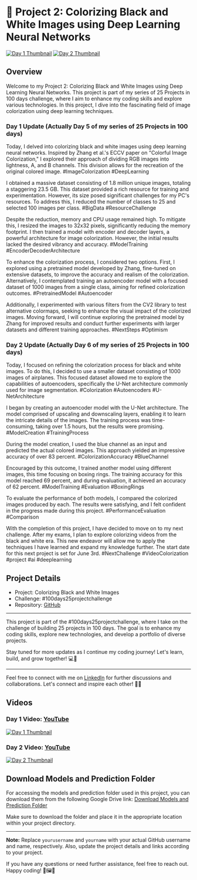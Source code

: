 # 🚀 Project 2: Colorizing Black and White Images using Deep Learning Neural Networks

[![Day 1 Thumbnail](https://img.youtube.com/vi/KVTszH6hk38/0.jpg)](https://youtu.be/KVTszH6hk38) [![Day 2 Thumbnail](https://img.youtube.com/vi/aiKEwLzLf1w/0.jpg)](https://youtu.be/aiKEwLzLf1w)

## Overview

Welcome to my Project 2: Colorizing Black and White Images using Deep Learning Neural Networks. This project is part of my series of 25 Projects in 100 days challenge, where I aim to enhance my coding skills and explore various technologies. In this project, I dive into the fascinating field of image colorization using deep learning techniques.

### Day 1 Update (Actually Day 5 of my series of 25 Projects in 100 days)

Today, I delved into colorizing black and white images using deep learning neural networks. Inspired by Zhang et al.'s ECCV paper on "Colorful Image Colorization," I explored their approach of dividing RGB images into lightness, A, and B channels. This division allows for the recreation of the original colored image. #ImageColorization #DeepLearning

I obtained a massive dataset consisting of 1.8 million unique images, totaling a staggering 23.5 GB. This dataset provided a rich resource for training and experimentation. However, its size posed significant challenges for my PC's resources. To address this, I reduced the number of classes to 25 and selected 100 images per class. #BigData #ResourceChallenge

Despite the reduction, memory and CPU usage remained high. To mitigate this, I resized the images to 32x32 pixels, significantly reducing the memory footprint. I then trained a model with encoder and decoder layers, a powerful architecture for image colorization. However, the initial results lacked the desired vibrancy and accuracy. #ModelTraining #EncoderDecoderArchitecture

To enhance the colorization process, I considered two options. First, I explored using a pretrained model developed by Zhang, fine-tuned on extensive datasets, to improve the accuracy and realism of the colorization. Alternatively, I contemplated training an autoencoder model with a focused dataset of 1000 images from a single class, aiming for refined colorization outcomes. #PretrainedModel #Autoencoder

Additionally, I experimented with various filters from the CV2 library to test alternative colormaps, seeking to enhance the visual impact of the colorized images. Moving forward, I will continue exploring the pretrained model by Zhang for improved results and conduct further experiments with larger datasets and different training approaches. #NextSteps #Optimism

### Day 2 Update (Actually Day 6 of my series of 25 Projects in 100 days)

Today, I focused on refining the colorization process for black and white images. To do this, I decided to use a smaller dataset consisting of 1000 images of airplanes. This focused dataset allowed me to explore the capabilities of autoencoders, specifically the U-Net architecture commonly used for image segmentation. #Colorization #Autoencoders #U-NetArchitecture

I began by creating an autoencoder model with the U-Net architecture. The model comprised of upscaling and downscaling layers, enabling it to learn the intricate details of the images. The training process was time-consuming, taking over 1.5 hours, but the results were promising. #ModelCreation #TrainingProcess

During the model creation, I used the blue channel as an input and predicted the actual colored images. This approach yielded an impressive accuracy of over 83 percent. #ColorizationAccuracy #BlueChannel

Encouraged by this outcome, I trained another model using different images, this time focusing on boxing rings. The training accuracy for this model reached 69 percent, and during evaluation, it achieved an accuracy of 62 percent. #ModelTraining #Evaluation #BoxingRings

To evaluate the performance of both models, I compared the colorized images produced by each. The results were satisfying, and I felt confident in the progress made during this project. #PerformanceEvaluation #Comparison

With the completion of this project, I have decided to move on to my next challenge. After my exams, I plan to explore colorizing videos from the black and white era. This new endeavor will allow me to apply the techniques I have learned and expand my knowledge further. The start date for this next project is set for June 3rd. #NextChallenge #VideoColorization
#project #ai #deeplearning

## Project Details

- Project: Colorizing Black and White Images
- Challenge: #100days25projectchallenge
- Repository: [GitHub](https://github.com/ChildEater69/Project2-Colorization-of-blackandwhite-images)

---

This project is part of the #100days25projectchallenge, where I take on the challenge of building 25 projects in 100 days. The goal is to enhance my coding skills, explore new technologies, and develop a portfolio of diverse projects.

Stay tuned for more updates as I continue my coding journey! Let's learn, build, and grow together! 💻🚀

---

Feel free to connect with me on [LinkedIn](https://www.linkedin.com/in/avdhesh-kumar-sharma-751a49225/) for further discussions and collaborations. Let's connect and inspire each other! 🤝🌟

## Videos

### Day 1 Video: [YouTube](https://youtu.be/KVTszH6hk38)

[![Day 1 Thumbnail](https://img.youtube.com/vi/KVTszH6hk38/0.jpg)](https://youtu.be/KVTszH6hk38)


### Day 2 Video: [YouTube](https://youtu.be/aiKEwLzLf1w)

[![Day 2 Thumbnail](https://img.youtube.com/vi/aiKEwLzLf1w/0.jpg)](https://youtu.be/aiKEwLzLf1w)


## Download Models and Prediction Folder

For accessing the models and prediction folder used in this project, you can download them from the following Google Drive link:
[Download Models and Prediction Folder](https://drive.google.com/drive/folders/1aX-FWrJtnupONJW5YEUlbV81D3eH4jzN?usp=sharing)

Make sure to download the folder and place it in the appropriate location within your project directory.

---

**Note:** Replace `yourusername` and `yourname` with your actual GitHub username and name, respectively. Also, update the project details and links according to your project.

If you have any questions or need further assistance, feel free to reach out. Happy coding! 🎨🖼️🤖
